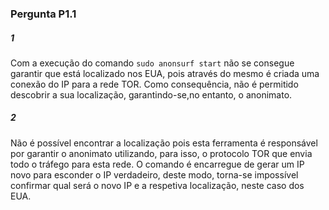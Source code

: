 ### Pergunta P1.1

##### 1

Com a execução do comando `sudo anonsurf start` não se consegue garantir que está localizado nos EUA, pois através do mesmo é
criada uma conexão do IP para a rede TOR. Como consequência, não é permitido descobrir a sua localização, garantindo-se,no
entanto, o anonimato.

##### 2

Não é possível encontrar a localização pois esta ferramenta é responsável por garantir o anonimato utilizando, para isso,
o protocolo TOR que envia todo o tráfego para esta rede. O comando é encarregue de gerar um IP novo para esconder o IP 
verdadeiro, deste modo, torna-se impossível confirmar qual será o novo IP e a respetiva localização, neste caso dos EUA.
